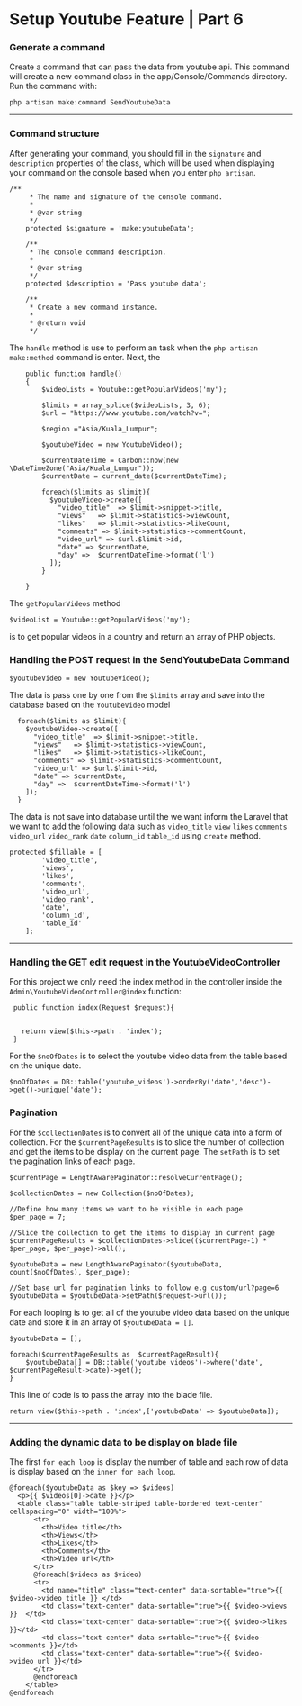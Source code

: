 #   Setup Youtube Feature | Part 6

### Generate a command

Create a command that can pass the data from youtube api. This command will create a new command class in the app/Console/Commands directory. Run the command with:

```
php artisan make:command SendYoutubeData
```

---

### Command structure

After generating your command, you should fill in the `signature` and `description` properties of the class, which will be used when displaying your command on the console based when you enter `php artisan`.

```
/**
     * The name and signature of the console command.
     *
     * @var string
     */
    protected $signature = 'make:youtubeData';

    /**
     * The console command description.
     *
     * @var string
     */
    protected $description = 'Pass youtube data';

    /**
     * Create a new command instance.
     *
     * @return void
     */
```

The `handle` method is use to perform an task when the `php artisan make:method` command is enter. Next, the

```
    public function handle()
    {
        $videoLists = Youtube::getPopularVideos('my');
    
        $limits = array_splice($videoLists, 3, 6);
        $url = "https://www.youtube.com/watch?v=";
    
        $region ="Asia/Kuala_Lumpur";
    
        $youtubeVideo = new YoutubeVideo();
    
        $currentDateTime = Carbon::now(new \DateTimeZone("Asia/Kuala_Lumpur"));
        $currentDate = current_date($currentDateTime);
    
        foreach($limits as $limit){  
          $youtubeVideo->create([
            "video_title"  => $limit->snippet->title,
            "views"   => $limit->statistics->viewCount,
            "likes"   => $limit->statistics->likeCount,
            "comments" => $limit->statistics->commentCount,
            "video_url" => $url.$limit->id,
            "date" => $currentDate,
            "day" =>  $currentDateTime->format('l')
          ]);
        }

    }
```

The `getPopularVideos` method

```
$videoList = Youtube::getPopularVideos('my');
```

is to get popular videos in a country and return an array of PHP objects. 


###  Handling the POST request in the SendYoutubeData Command

```
$youtubeVideo = new YoutubeVideo();
```

The data is pass one by one from the `$limits` array and save into the database based on the `YoutubeVideo` model

```
  foreach($limits as $limit){  
    $youtubeVideo->create([
      "video_title"  => $limit->snippet->title,
      "views"   => $limit->statistics->viewCount,
      "likes"   => $limit->statistics->likeCount,
      "comments" => $limit->statistics->commentCount,
      "video_url" => $url.$limit->id,
      "date" => $currentDate,
      "day" =>  $currentDateTime->format('l')
    ]);
  }
```

The data is not save into database until the we want inform the Laravel that we want to add the following data such 
as `video_title` `view` `likes` `comments` `video_url` `video_rank` `date` `column_id` `table_id` using `create`
method.

```
protected $fillable = [
        'video_title',
        'views',
        'likes',
        'comments',
        'video_url',
        'video_rank',
        'date',
        'column_id',
        'table_id'
    ];
```   

---

###  Handling the GET edit request in the YoutubeVideoController

For this project we only need the index method in the controller inside the `Admin\YoutubeVideoController@index` 
function:

```
 public function index(Request $request){  


   return view($this->path . 'index');
 }
 ```

For the `$noOfDates` is to select the youtube video data from the table based on the unique date.

```
$noOfDates = DB::table('youtube_videos')->orderBy('date','desc')->get()->unique('date');
```

###  Pagination

For the `$collectionDates` is to convert all of the unique data into a form of collection. For the `$currentPageResults`
is to slice the number of collection and get the items to be display on the current page. The `setPath` is to set the 
pagination links of each page.

```
$currentPage = LengthAwarePaginator::resolveCurrentPage();

$collectionDates = new Collection($noOfDates);

//Define how many items we want to be visible in each page
$per_page = 7;

//Slice the collection to get the items to display in current page
$currentPageResults = $collectionDates->slice(($currentPage-1) * $per_page, $per_page)->all();

$youtubeData = new LengthAwarePaginator($youtubeData, count($noOfDates), $per_page);

//Set base url for pagination links to follow e.g custom/url?page=6
$youtubeData = $youtubeData->setPath($request->url());

```

For each looping is to get all of the youtube video data based on the unique date and store it in an array of 
`$youtubeData = []`. 

```
$youtubeData = [];
       
foreach($currentPageResults as  $currentPageResult){
    $youtubeData[] = DB::table('youtube_videos')->where('date', $currentPageResult->date)->get();     
}
```

This line of code is to pass the array into the blade file. 

```
return view($this->path . 'index',['youtubeData' => $youtubeData]); 
```

---


###  Adding the dynamic data to be display on blade file

The first `for each loop` is display the number of table and each row of data is display based on the 
`inner for each loop`.


```
@foreach($youtubeData as $key => $videos)
  <p>{{ $videos[0]->date }}</p>
  <table class="table table-striped table-bordered text-center" cellspacing="0" width="100%">
      <tr>
        <th>Video title</th>
        <th>Views</th>
        <th>Likes</th>
        <th>Comments</th>
        <th>Video url</th>
      </tr>
      @foreach($videos as $video)  
      <tr>   
        <td name="title" class="text-center" data-sortable="true">{{  $video->video_title }} </td> 
        <td class="text-center" data-sortable="true">{{ $video->views }}  </td>
        <td class="text-center" data-sortable="true">{{ $video->likes }}</td>
        <td class="text-center" data-sortable="true">{{ $video->comments }}</td>
        <td class="text-center" data-sortable="true">{{ $video->video_url }}</td>
      </tr>
      @endforeach
    </table>  
@endforeach 
```



 





